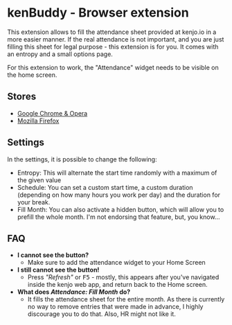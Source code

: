 # kenBuddy - Browser extension
This extension allows to fill the attendance sheet provided at kenjo.io in a more easier manner. If the real attendance is not important, and you are just filling this sheet for legal purpose - this extension is for you. It comes with an entropy and a small options page.

For this extension to work, the "Attendance" widget needs to be visible on the home screen.

## Stores
- [Google Chrome & Opera][google-store]
- [Mozilla Firefox][firefox-store]

## Settings
In the settings, it is possible to change the following:
- Entropy: This will alternate the start time randomly with a maximum of the given value
- Schedule: You can set a custom start time, a custom duration (depending on how many hours you work per day) and the duration for your break.
- Fill Month: You can also activate a hidden button, which will allow you to prefill the whole month. I'm not endorsing that feature, but, you know...

## FAQ
- **I cannot see the button?**
    - Make sure to add the attendance widget to your Home Screen
- **I still cannot see the button!**
    - Press _"Refresh"_ or <kbd>F5</kbd> - mostly, this appears after you've navigated inside the kenjo web app, and return back to the Home screen.
- **What does _Attendance: Fill Month_ do?**
    - It fills the attendance sheet for the entire month. As there is currently no way to remove entries that were made in advance, I highly discourage you to do that. Also, HR might not like it.

[google-store]: https://chrome.google.com/webstore/detail/kenone/fdalhlmgbllklibldlbglgnomghicmhm
[firefox-store]: https://addons.mozilla.org/de/firefox/addon/kenbuddy/
